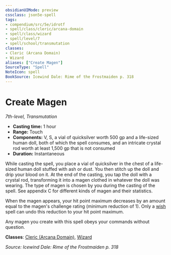 ```yaml
---
obsidianUIMode: preview
cssclass: json5e-spell
tags:
- compendium/src/5e/idrotf
- spell/class/cleric/arcana-domain
- spell/class/wizard
- spell/level/7
- spell/school/transmutation
classes:
- Cleric (Arcana Domain)
- Wizard
aliases: ["Create Magen"]
SourceType: "Spell"
NoteIcon: spell
BookSource: Icewind Dale: Rime of the Frostmaiden p. 318
---
```

# Create Magen
*7th-level, Transmutation*  

- **Casting time:** 1 hour
- **Range:** Touch
- **Components:** V, S, a vial of quicksilver worth 500 gp and a life-sized human doll, both of which the spell consumes, and an intricate crystal rod worth at least 1,500 gp that is not consumed
- **Duration:** Instantaneous

While casting the spell, you place a vial of quicksilver in the chest of a life-sized human doll stuffed with ash or dust. You then stitch up the doll and drip your blood on it. At the end of the casting, you tap the doll with a crystal rod, transforming it into a magen clothed in whatever the doll was wearing. The type of magen is chosen by you during the casting of the spell. See appendix C for different kinds of magen and their statistics.

When the magen appears, your hit point maximum decreases by an amount equal to the magen's challenge rating (minimum reduction of 1). Only a [wish](/2-Mechanics/CLI/spells/wish.md) spell can undo this reduction to your hit point maximum.

Any magen you create with this spell obeys your commands without question.

**Classes**: [Cleric (Arcana Domain)](/2-Mechanics/CLI/classes/cleric-arcana-domain-scag.md), [Wizard](/2-Mechanics/CLI/classes/wizard.md)

*Source: Icewind Dale: Rime of the Frostmaiden p. 318*